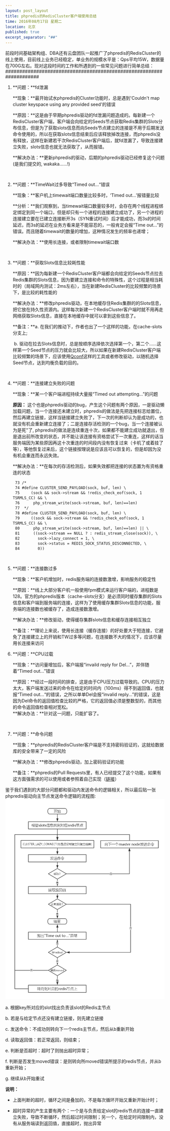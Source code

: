 ```yaml
---
layout: post_layout
title: phpredis的RedisCluster客户端使用总结
time: 2016年08月17日 星期二
location: 北京
published: true
excerpt_separator: "##"
---
```



前段时间基础架构组、DBA还有云盘团队一起推广了phpredis的RedisCluster的线上使用，目前线上业务已经稳定，单业务的规模水平是：Qps平均15W，数据量在700G左右。现对这段时间的工作和所遇到的一些常见问题进行简单总结：  
####################################################################  

1. **问题：**fd泄漏  

   **现象：**最开始试水phpredis的Cluster功能时，总是遇到'Couldn't map cluster keyspace using any provided seed'的错误  

   **原因：**这是由于早期phpredis驱动的fd泄漏问题造成的。每新建一个RedisCluster客户端，客户端会向给定的Seeds节点获取Redis集群的Slots分布信息，但是为了获取slots信息而向Seeds节点建立的连接是不用于后期发送命令使用的，所以在获取slots信息结束后应该释放掉改连接，而phpredis没有释放，这样在新建若干次RedisCluster客户端后，就fd泄漏了，导致连接建立失败，slots信息也就无法获取了，从而报错。  

   **解决办法：**更新phpredis的驱动，后期的phpredis驱动已经修复这个问题 (是我们提交的, wakaka…...!)  

   ​

2. **问题：**TimeWait过多导致“Timed out...“错误

   **现象：**客户机上timewait端口数量比较多时，‘Timed out...’报错量比较

   **分析：**我们观察到，当timewait端口数量较多时，会存在两个线程进程绑定绑定到同一个端口，但是却只有一个进程的连接建立成功了，另一个进程的连接建立要在已建立连接断开3s（SYN重试时间）后才能成功，而3s的时间延迟，而3s的延迟在业务方看来是不能容忍的，一般肯定会报“Time out…”的错误。而且随着timewait的数量的增加，这种情况发生的频率也递增；

   **解决办法：**使用长连接，或者限制timewait端口数

   ​

3. **问题：**获取Slots信息比较耗性能

   **原因：**因为每新建一个RedisCluster客户端都会向给定的Seeds节点拉去Redis集群的Slots信息，因为要建立连接和命令的特殊性，这个过程是相当耗时的（局域网内测试：2ms左右），当在新建RedisCluster的比较频繁的场景下，是比较的耗性能的

   **解决办法：**修改phpredis驱动，在本地缓存住Redis集群的的Slots信息，把它放在持久性资源内。这样每次新建一个RedisCluster客户端时就不用再走网络获取Slots信息，直接在本地缓存中就可以拿到这些信息了。

   **备注：**a. 在我们的推动下，作者也出了一个这样的功能，在cache-slots分支上;

   ​            b. 驱动在拉去Slots信息时，总是按顺序选择依次选择第一个，第二个……这样第一个Seed节点的压力就会比较大，所以如果在新建RedisCluster客户端比较频繁的场景下，应该使用[Qconf](https://github.com/qihoo360/qconf)这样的工具或者修改驱动，以随机选择Seed节点，达到均衡负载的目的。

   ​

4. **问题：**连接建立失败的问题  

   **现象：**某一个客户端进程持续大量报“Timed out attempting...”的问题  

   **原因：** 这个也是phpredis驱动的bug，产生这个问题有两个原因，一是驱动懒加载问题，当一个连接还未建立时，phpredis的做法是先把连接标志给置位，然后再建立链接，这样当链接建立失败了，下一次的判断却认为是成功的，也就没有机会重新建立连接了；二是连接存活检测的一个bug，当一个连接被认为是死"了, phpredis的做法是连续重连十次，如果都不能建立成功就退出，但是退出前所改变的状态，并不能让该连接有资格尝试下一次重连，这样的话当服务端因为某些原因再这十次重连的时间段内没有恢复过来（卡机了或着挂了等），等他恢复过来后，这个链接按理说是应该且可以恢复的，但是却因为没有机会重连而永远失效。

   **解决办法：**在每次的存活检测后，如果失效都把连接的状态置为有资格重连的状态

   ```
    73 /*
    74 #define CLUSTER_SEND_PAYLOAD(sock, buf, len) \  
    75     (sock && sock->stream && !redis_check_eof(sock, 1 TSRMLS_CC) && \  
    76      php_stream_write(sock->stream, buf, len)==len)  
    77	*/  
    78 #define CLUSTER_SEND_PAYLOAD(sock, buf, len) \  
    79     ((sock && sock->stream && !redis_check_eof(sock, 1 TSRMLS_CC) && \  
    80      php_stream_write(sock->stream, buf, len)==len) || \  
    81      ((sock->stream == NULL ? : redis_stream_close(sock)), \  
    82        sock->lazy_connect = 1, \  
    83        sock->status = REDIS_SOCK_STATUS_DISCONNECTED, \  
    84        0))  
   ```  

   ​

5. **问题：**连接数过多

   **现象：**客户机增加时，redis服务端的连接数激增，影响服务的稳定性

   **原因：**线上大部分客户机一般使用fpm模式来运行客户端的，进程数是128。官方的phpredis版本（cache-slots分支）是必须同时缓存集群的Slots信息和客户端到服务端的连接，这样为了使用缓存集群Slots信息的功能，服务端的连接数也被缓存了，造成连接数激增。

   **解决办法：**修改驱动，使得缓存集群slots信息和缓存连接相互独立 

   **备注：**理论上来说，使用长连接（缓存连接）的好处要大于短连接，它避免了连接建立上的开销和TW过多等问题，在连接数不大的情况下，应该尽量用长连接来访问  
     

6. **问题：**CPU过载

   **现象：**访问量增加后，客户端报“invaild reply for Del...”，并伴随着“Timed out...”错误

   **原因：**经过一段时间的排查，这是由于CPU压力过载导致的。CPU的压力太大，客户端发送过来的命令在给定的时间内（100ms）得不到返回值，也就报“Timed out...“的错误，之所以单单Del会报“invalid reply...”的错误，这是因为Del命令的返回值检查比较的严格，它的返回值必须是整数型的，而其他的命令返回值检查相对宽松。  
   **解决办法：**针对这一问题，只能扩容了。

   ​

7. **问题：**命令问题

   **现象：**phpredis的RedisCluster客户端是不支持密码验证的，这就给数据库的安全带来了一定的风险

   **解决办法：**修改phpredis驱动，加上密码验证的功能

   **备注：**phpredis的Pull Requests里，有人已经提交了这个功能，如果有这方面强需求的可以使用或者参照着自己实现（[链接](https://github.com/phpredis/phpredis/pull/902)）



鉴于我们遇到的大部分问题都和驱动内发送命令的逻辑相关，所以最后贴一张phpredis驱动向主节点发送命令逻辑的流程图:  <img src="/assets/img/2016-08-17/phpredis-send-command-flow.png" />

a. 根据key所对应的slot找出负责该slot的Redis主节点

b. 若是与给定节点还没有建立链接，则先建立链接

c. 发送命令：不成功则转向下一个redis主节点，然后从b重新开始

d. 读取返回值：若正常返回，则结束；

e. 判断是否超时：超时了则抛出超时异常；

f. 判断是否发生moved错误：是则转向所moved错误所提示的redis节点，并从b重新开始；

g. 继续从b开始重试

**说明：**

- 上面判断的超时，循环之间是叠加的，不是每次循环开始又重新开始计时；


- 超时异常的产生主要有两个：一个是与负责给定slot的redis节点的连接一直建立失败，导致不断循环，然后超过时间限制；另一个，在给定时间限制内，没有从服务端读到返回值，直接超时，抛出异常

